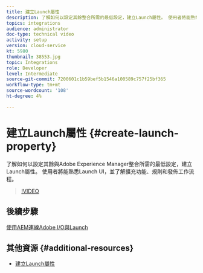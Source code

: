 ```yaml
---
title: 建立Launch屬性
description: 了解如何以設定其餘整合所需的最低設定，建立Launch屬性。 使用者將能熟悉Launch UI，並了解擴充功能、規則和發佈工作流程。
topics: integrations
audience: administrator
doc-type: technical video
activity: setup
version: cloud-service
kt: 5980
thumbnail: 38553.jpg
topic: Integrations
role: Developer
level: Intermediate
source-git-commit: 7200601c1b59bef5b1546a100589c757f25bf365
workflow-type: tm+mt
source-wordcount: '108'
ht-degree: 4%

---
```



# 建立Launch屬性 {#create-launch-property}

了解如何以設定其餘與Adobe Experience Manager整合所需的最低設定，建立Launch屬性。 使用者將能熟悉Launch UI，並了解擴充功能、規則和發佈工作流程。

>[!VIDEO](https://video.tv.adobe.com/v/38553?quality=12&learn=on)

## 後續步驟

[使用AEM連線Adobe I/O與Launch](connect-aem-launch-adobe-io.md)

## 其他資源 {#additional-resources}

* [建立Launch屬性](https://experienceleague.adobe.com/docs/launch-learn/implementing-in-websites-with-launch/configure-launch/launch.html)
